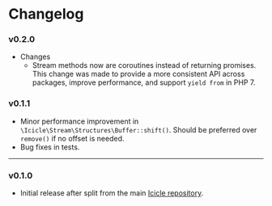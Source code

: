 # Changelog

### v0.2.0

- Changes
    - Stream methods now are coroutines instead of returning promises. This change was made to provide a more consistent API across packages, improve performance, and support `yield from` in PHP 7.

### v0.1.1

- Minor performance improvement in `\Icicle\Stream\Structures\Buffer::shift()`. Should be preferred over `remove()` if no offset is needed.
- Bug fixes in tests.

---

### v0.1.0

- Initial release after split from the main [Icicle repository](https://github.com/icicleio/icicle).
